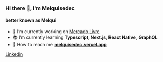 ### Hi there :wave:, I'm Melquisedec
#### better known as Melqui

- :beers: I’m currently working on [Mercado Livre](https://www.linkedin.com/company/mercadolivre-com/)
- :books: I’m currently learning **Typescript, Next.js, React Native, GraphQL**
- :telescope: How to reach me **[melquisedec.vercel.app](https://melquisedec.vercel.app/)**

<a href="https://www.linkedin.com/in/melquisedecfelipe/">Linkedin</a>
